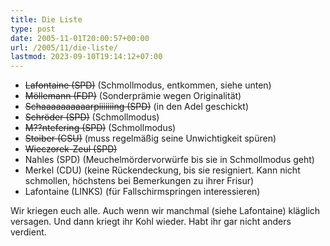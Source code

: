 ```yaml
---
title: Die Liste
type: post
date: 2005-11-01T20:00:57+00:00
url: /2005/11/die-liste/
lastmod: 2023-09-10T19:14:12+07:00
---
```

  * <del>Lafontaine (SPD)</del> (Schmollmodus, entkommen, siehe unten)
  * <del>Möllemann (FDP)</del> (Sonderprämie wegen Originalität)
  * <del>Schaaaaaaaaaarpiiiiiiing (SPD)</del> (in den Adel geschickt)
  * <del>Schröder (SPD)</del> (Schmollmodus)
  * <del>M??ntefering (SPD)</del> (Schmollmodus)
  * <del>Stoiber (CSU)</del> (muss regelmäßig seine Unwichtigkeit spüren)
  * <del>Wieczorek-Zeul (SPD)</del>
  * Nahles (SPD) (Meuchelmördervorwürfe bis sie in Schmollmodus geht)
  * Merkel (CDU) (keine Rückendeckung, bis sie resigniert. Kann nicht schmollen, höchstens bei Bemerkungen zu ihrer Frisur)
  * Lafontaine (LINKS) (für Fallschirmspringen interessieren)

Wir kriegen euch alle. Auch wenn wir manchmal (siehe Lafontaine) kläglich versagen. Und dann kriegt ihr Kohl wieder. Habt ihr gar nicht anders verdient.
